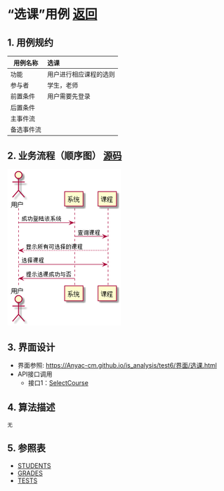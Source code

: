 
# “选课”用例 [返回](../README.md)
## 1. 用例规约

|用例名称|选课|
|-------|:-------------|
|功能|用户进行相应课程的选则|
|参与者|学生，老师|
|前置条件|用户需要先登录|
|后置条件| |
|主事件流| |
|备选事件流| |

## 2. 业务流程（顺序图） [源码](../src/UML-659.puml)
![sequence1](../src/UML-659.png) 

## 3. 界面设计
- 界面参照: https://Anyac-cm.github.io/is_analysis/test6/界面/选课.html
- API接口调用
    - 接口1：[SelectCourse](../接口/SelectCourse.md) 

## 4. 算法描述
    无
    
## 5. 参照表
- [STUDENTS](../database.md/#STUDENTS)
- [GRADES](../database.md/#GRADES)
- [TESTS](../database.md/#TESTS)